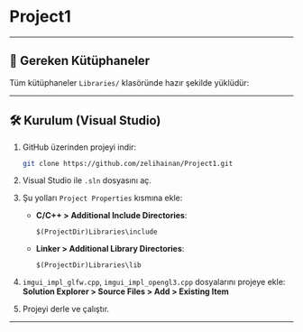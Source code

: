 # Project1


---

## 🔧 Gereken Kütüphaneler

Tüm kütüphaneler `Libraries/` klasöründe hazır şekilde yüklüdür:

---

## 🛠️ Kurulum (Visual Studio)

1. GitHub üzerinden projeyi indir:
    ```bash
    git clone https://github.com/zelihainan/Project1.git
    ```

2. Visual Studio ile `.sln` dosyasını aç.

3. Şu yolları `Project Properties` kısmına ekle:
   - **C/C++ > Additional Include Directories**:
     ```
     $(ProjectDir)Libraries\include
     ```
   - **Linker > Additional Library Directories**:
     ```
     $(ProjectDir)Libraries\lib
     ```

4. `imgui_impl_glfw.cpp`, `imgui_impl_opengl3.cpp` dosyalarını projeye ekle:  
   **Solution Explorer > Source Files > Add > Existing Item**

5. Projeyi derle ve çalıştır.

---

